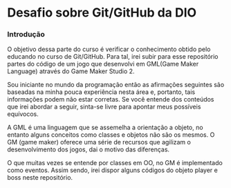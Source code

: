 # Desafio sobre Git/GitHub da DIO
### Introdução

O objetivo dessa parte do curso é verificar o conhecimento obtido pelo educando no curso de Git/GitHub. Para tal, irei subir para esse repositório partes do código de um jogo que desenvolvi em GML(Game Maker Language) através do Game Maker Studio 2.

Sou iniciante no mundo da programação então as afirmações seguintes são baseadas na minha pouca experiência nesta área e, portanto, tais informações podem não estar corretas. Se você entende dos conteúdos que irei abordar a seguir, sinta-se livre para apontar meus possíveis equívocos.

A GML é uma linguagem que se assemelha a orientação a objeto, no entanto alguns conceitos como classes e objetos não são os mesmos. O GM (game maker) oferece uma série de recursos que agilizam o desenvolvimento dos jogos, dai o motivo das diferenças.

O que muitas vezes se entende por classes em OO, no GM é implementado como eventos. Assim sendo, irei dispor alguns códigos do objeto player e boss neste repositório. 

